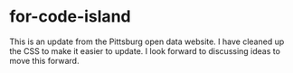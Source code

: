 for-code-island
===============

This is an update from the Pittsburg open data website.  I have cleaned up the CSS to make it easier to update.  I look forward to discussing ideas to move this forward.

